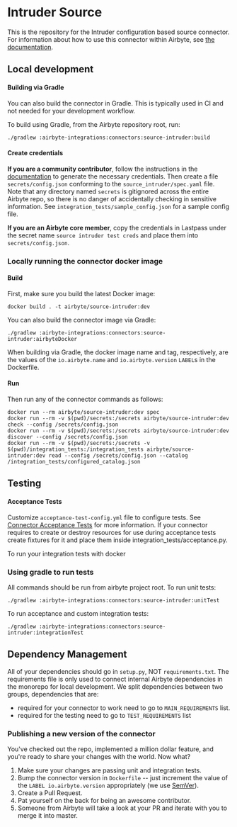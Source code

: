 # Intruder Source

This is the repository for the Intruder configuration based source connector.
For information about how to use this connector within Airbyte, see [the documentation](https://docs.airbyte.com/integrations/sources/intruder).

## Local development

#### Building via Gradle
You can also build the connector in Gradle. This is typically used in CI and not needed for your development workflow.

To build using Gradle, from the Airbyte repository root, run:
```
./gradlew :airbyte-integrations:connectors:source-intruder:build
```

#### Create credentials
**If you are a community contributor**, follow the instructions in the [documentation](https://docs.airbyte.com/integrations/sources/intruder)
to generate the necessary credentials. Then create a file `secrets/config.json` conforming to the `source_intruder/spec.yaml` file.
Note that any directory named `secrets` is gitignored across the entire Airbyte repo, so there is no danger of accidentally checking in sensitive information.
See `integration_tests/sample_config.json` for a sample config file.

**If you are an Airbyte core member**, copy the credentials in Lastpass under the secret name `source intruder test creds`
and place them into `secrets/config.json`.

### Locally running the connector docker image

#### Build
First, make sure you build the latest Docker image:
```
docker build . -t airbyte/source-intruder:dev
```

You can also build the connector image via Gradle:
```
./gradlew :airbyte-integrations:connectors:source-intruder:airbyteDocker
```
When building via Gradle, the docker image name and tag, respectively, are the values of the `io.airbyte.name` and `io.airbyte.version` `LABEL`s in
the Dockerfile.

#### Run
Then run any of the connector commands as follows:
```
docker run --rm airbyte/source-intruder:dev spec
docker run --rm -v $(pwd)/secrets:/secrets airbyte/source-intruder:dev check --config /secrets/config.json
docker run --rm -v $(pwd)/secrets:/secrets airbyte/source-intruder:dev discover --config /secrets/config.json
docker run --rm -v $(pwd)/secrets:/secrets -v $(pwd)/integration_tests:/integration_tests airbyte/source-intruder:dev read --config /secrets/config.json --catalog /integration_tests/configured_catalog.json
```
## Testing

#### Acceptance Tests
Customize `acceptance-test-config.yml` file to configure tests. See [Connector Acceptance Tests](https://docs.airbyte.com/connector-development/testing-connectors/connector-acceptance-tests-reference) for more information.
If your connector requires to create or destroy resources for use during acceptance tests create fixtures for it and place them inside integration_tests/acceptance.py.

To run your integration tests with docker

### Using gradle to run tests
All commands should be run from airbyte project root.
To run unit tests:
```
./gradlew :airbyte-integrations:connectors:source-intruder:unitTest
```
To run acceptance and custom integration tests:
```
./gradlew :airbyte-integrations:connectors:source-intruder:integrationTest
```

## Dependency Management
All of your dependencies should go in `setup.py`, NOT `requirements.txt`. The requirements file is only used to connect internal Airbyte dependencies in the monorepo for local development.
We split dependencies between two groups, dependencies that are:
* required for your connector to work need to go to `MAIN_REQUIREMENTS` list.
* required for the testing need to go to `TEST_REQUIREMENTS` list

### Publishing a new version of the connector
You've checked out the repo, implemented a million dollar feature, and you're ready to share your changes with the world. Now what?
1. Make sure your changes are passing unit and integration tests.
1. Bump the connector version in `Dockerfile` -- just increment the value of the `LABEL io.airbyte.version` appropriately (we use [SemVer](https://semver.org/)).
1. Create a Pull Request.
1. Pat yourself on the back for being an awesome contributor.
1. Someone from Airbyte will take a look at your PR and iterate with you to merge it into master.
